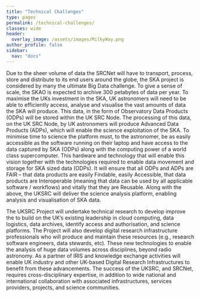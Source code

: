 ```yaml
---
title: "Technical Challenges"
type: pages
permalink: /technical-challenges/
classes: wide
header:
  overlay_image: /assets/images/MilkyWay.png
author_profile: false
sidebar: 
  nav: "docs"
--- 
```

Due to the sheer volume of data the SRCNet will have to transport, process, store and distribute to its end users around the globe, the SKA project is considered by many the ultimate Big Data challenge. To give a sense of scale, the SKAO is expected to archive 300 petabytes of data per year.
To maximise the UKs investment in the SKA, UK astronomers will need to be able to efficiently access, analyse and visualise the vast amounts of data the SKA will produce. This data, in the form of Observatory Data Products (ODPs) will be stored within the UK SRC Node. The processing of this data, on the UK SRC Node, by UK astronomers will produce Advanced Data Products (ADPs), which will enable the science exploitation of the SKA. 
To minimise time to science the platform must, to the astronomer, be as easily accessible as the software running on their laptop and have access to the data captured by SKA (ODPs) along with the computing power of a world class supercomputer. This hardware and technology that will enable this vision together with the technologies required to enable data movement and storage for SKA sized data (ODPs). It will ensure that all ODPs and ADPs are FAIR – that data products are easily Findable, easily Accessible, that data products are Interoperable (meaning that data can be used by all applicable software / workflows) and vitally that they are Reusable. Along with the above, the UKSRC will deliver the science analysis platform, enabling analysis and visualisation of SKA data.



The UKSRC Project will undertake technical research to develop improve the to build on the UK’s existing leadership in cloud computing, data logistics, data archives, identify access and authorisation, and science platforms. The Project will also develop digital research infrastructure professionals who will produce and maintain these resources (e.g., research software engineers, data stewards, etc). These new technologies to enable the analysis of huge data volumes across disciplines, beyond radio astronomy. As a partner of IRIS and knowledge exchange activities will enable UK industry and other UK-based Digital Research Infrastructures to benefit from these advancements. 
The success of the UKSRC, and SRCNet, requires cross-disciplinary expertise, in addition to wide national and international collaboration with associated infrastructures, services providers, projects, and science communities.
